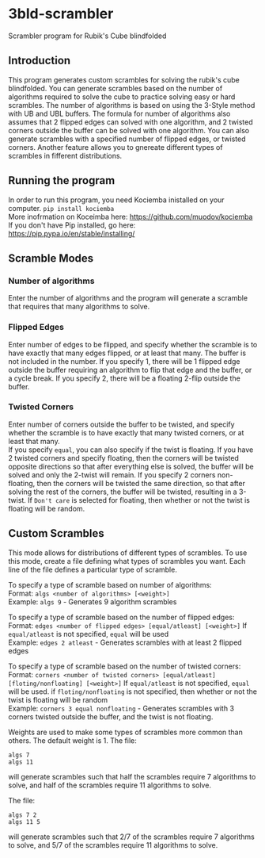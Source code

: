 # 3bld-scrambler
 Scrambler program for Rubik's Cube blindfolded
 
## Introduction
This program generates custom scrambles for solving the rubik's cube blindfolded.  You can generate scrambles based on the number of algorithms required to solve the cube to practice solving easy or hard scrambles.  The number of algorithms is based on using the 3-Style method with UB and UBL buffers.  The formula for number of algorithms also assumes that 2 flipped edges can solved with one algorithm, and 2 twisted corners outside the buffer can be solved with one algorithm.
You can also generate scrambles with a specified number of flipped edges, or twisted corners.
Another feature allows you to gnereate different types of scrambles in fifferent distributions.

## Running the program
In order to run this program, you need Kociemba inistalled on your computer. `pip install kociemba`  
More inofrmation on Koceimba here: https://github.com/muodov/kociemba  
If you don't have Pip installed, go here: https://pip.pypa.io/en/stable/installing/

## Scramble Modes
### Number of algorithms
Enter the number of algorithms and the program will generate a scramble that requires that many algorithms to solve.
### Flipped Edges
Enter number of edges to be flipped, and specify whether the scramble is to have exactly that many edges flipped, or at least that many. 
The buffer is not included in the number.  If you specify 1, there will be 1 flipped edge outside the buffer requiring an algorithm to flip that edge and the buffer, or a cycle break.  If you specify 2, there  will be a floating 2-flip outside the buffer.
### Twisted Corners
Enter number of corners outside the buffer to be twisted, and specify whether the scramble is to have exactly that many twisted corners, or at least that many.  
If you specify `equal`, you can also specify if the twist is floating.  If you have 2 twisted corners and specify floating, then the corners will be twisted opposite directions so that after everything else is solved, the buffer will be solved and only the 2-twist will remain.  If you specify 2 corners non-floating, then the corners will be twisted the same direction, so that after solving the rest of the corners, the buffer will be twisted, resulting in a 3-twist.  If `Don't care` is selected for floating, then whether or not the twist is floating will be random.

## Custom Scrambles
This mode allows for distributions of different types of scrambles.  To use this mode, create a file defining what types of scrambles you want.  Each line of the file defines a particular type of scramble.

To specify a type of scramble based on number of algorithms:  
Format: `algs <number of algorithms> [<weight>]`  
Example: `algs 9` - Generates 9 algorithm scrambles

To specify a type of scramble based on the number of flipped edges:  
Format: `edges <number of flipped edges> [equal/atleast] [<weight>]`  If `equal/atleast` is not specified, `equal` will be used  
Example: `edges 2 atleast` - Generates scrambles with at least 2 flipped edges

To specify a type of scramble based on the number of twisted corners:  
Format: `corners <number of twisted corners> [equal/atleast] [floting/nonfloating] [<weight>]`  If `equal/atleast` is not specified, `equal` will be used.  if `floting/nonfloating` is not specified, then whether or not the twist is floating will be random  
Example: `corners 3 equal nonfloating` - Generates scrambles with 3 corners twisted outside the buffer, and the twist is not floating.

Weights are used to make some types of scrambles more common than others.  The default weight is 1. The file:  
```
algs 7 
algs 11
```
will generate scrambles such that half the scrambles require 7 algorithms to solve, and half of the scrambles require 11 algorithms to solve.   

The file:
```
algs 7 2 
algs 11 5
```
will generate scrambles such that 2/7 of the scrambles require 7 algorithms to solve, and 5/7 of the scrambles require 11 algorithms to solve.


